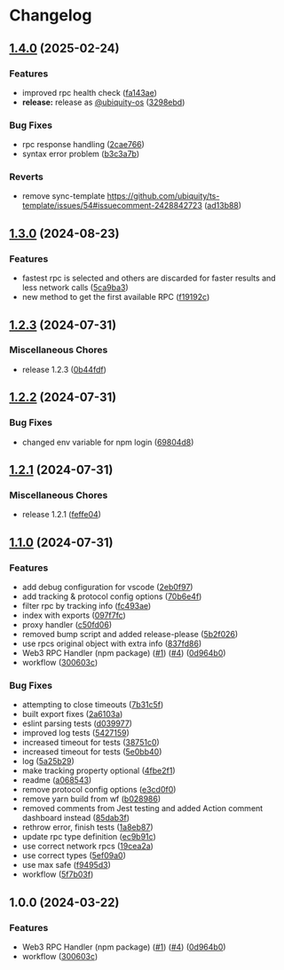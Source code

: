 # Changelog

## [1.4.0](https://github.com/ubiquity/rpc-handler/compare/v1.3.0...v1.4.0) (2025-02-24)


### Features

* improved rpc health check ([fa143ae](https://github.com/ubiquity/rpc-handler/commit/fa143aefa9e61c3dedf8b86b936e1c3a55598ae3))
* **release:** release as [@ubiquity-os](https://github.com/ubiquity-os) ([3298ebd](https://github.com/ubiquity/rpc-handler/commit/3298ebd19cfc2d74f877353270f8c98175442f31))


### Bug Fixes

* rpc response handling ([2cae766](https://github.com/ubiquity/rpc-handler/commit/2cae76695d70bc934dea4b2c51432ded52d7d0f3))
* syntax error problem ([b3c3a7b](https://github.com/ubiquity/rpc-handler/commit/b3c3a7b9c940a7925981e78db638db725ea7d673))


### Reverts

* remove sync-template https://github.com/ubiquity/ts-template/issues/54#issuecomment-2428842723 ([ad13b88](https://github.com/ubiquity/rpc-handler/commit/ad13b8801354eed6adf3d3abdce882fd638c1548))

## [1.3.0](https://github.com/ubiquity/rpc-handler/compare/v1.2.3...v1.3.0) (2024-08-23)


### Features

* fastest rpc is selected and others are discarded for faster results and less network calls ([5ca9ba3](https://github.com/ubiquity/rpc-handler/commit/5ca9ba39567e0c8ece377c2782a10637bb393e04))
* new method to get the first available RPC ([f19192c](https://github.com/ubiquity/rpc-handler/commit/f19192c08e6b4a2ebbae8fccd4985a79dde35d9a))

## [1.2.3](https://github.com/ubiquity/rpc-handler/compare/v1.2.2...v1.2.3) (2024-07-31)

### Miscellaneous Chores

- release 1.2.3 ([0b44fdf](https://github.com/ubiquity/rpc-handler/commit/0b44fdfacb50c8f59576d1cf6faf79c3f19c72e4))

## [1.2.2](https://github.com/ubiquity/rpc-handler/compare/v1.2.1...v1.2.2) (2024-07-31)

### Bug Fixes

- changed env variable for npm login ([69804d8](https://github.com/ubiquity/rpc-handler/commit/69804d8d244b50c089aea0aac84daca102877554))

## [1.2.1](https://github.com/ubiquity/rpc-handler/compare/v1.1.0...v1.2.1) (2024-07-31)

### Miscellaneous Chores

- release 1.2.1 ([feffe04](https://github.com/ubiquity/rpc-handler/commit/feffe04efdff124a51adc07045e9a35116230a71))

## [1.1.0](https://github.com/ubiquity/rpc-handler/compare/v1.0.0...v1.1.0) (2024-07-31)

### Features

- add debug configuration for vscode ([2eb0f97](https://github.com/ubiquity/rpc-handler/commit/2eb0f977254991707d4d19fbb3741b54145cab5f))
- add tracking & protocol config options ([70b6e4f](https://github.com/ubiquity/rpc-handler/commit/70b6e4ffe40f0aca65f62196492f6d6293f51ed4))
- filter rpc by tracking info ([fc493ae](https://github.com/ubiquity/rpc-handler/commit/fc493aecd97851d349a8033ef4e802aa48e4de19))
- index with exports ([097f7fc](https://github.com/ubiquity/rpc-handler/commit/097f7fcd4465addd3985faa6fc1a102c3624896e))
- proxy handler ([c50fd06](https://github.com/ubiquity/rpc-handler/commit/c50fd068685248f2809a6f9430c6748a695217b7))
- removed bump script and added release-please ([5b2f026](https://github.com/ubiquity/rpc-handler/commit/5b2f02618df036e030c043ffc17a2a6819c66531))
- use rpcs original object with extra info ([837fd86](https://github.com/ubiquity/rpc-handler/commit/837fd86c472cb12e71b54caf1c0433d7553ccfc3))
- Web3 RPC Handler (npm package) ([#1](https://github.com/ubiquity/rpc-handler/issues/1)) ([#4](https://github.com/ubiquity/rpc-handler/issues/4)) ([0d964b0](https://github.com/ubiquity/rpc-handler/commit/0d964b09871b09fa5ce441d3339254d171ecae62))
- workflow ([300603c](https://github.com/ubiquity/rpc-handler/commit/300603cbdc788b44c80a366021142f99842590ba))

### Bug Fixes

- attempting to close timeouts ([7b31c5f](https://github.com/ubiquity/rpc-handler/commit/7b31c5f82a50a0d4c33c9205643cce19c41d3152))
- built export fixes ([2a6103a](https://github.com/ubiquity/rpc-handler/commit/2a6103a7d9b14ffa66355016ed6f4b2af9a64531))
- eslint parsing tests ([d039977](https://github.com/ubiquity/rpc-handler/commit/d039977b2e9d77866c18f231bf6e0b5184963525))
- improved log tests ([5427159](https://github.com/ubiquity/rpc-handler/commit/54271597bc74ee945a12d584caea386b52354267))
- increased timeout for tests ([38751c0](https://github.com/ubiquity/rpc-handler/commit/38751c02b54febec1c653af49b8cef10b14ffcbb))
- increased timeout for tests ([5e0bb40](https://github.com/ubiquity/rpc-handler/commit/5e0bb40625bf44ee79194ea26d4c7c5984d5e9c7))
- log ([5a25b29](https://github.com/ubiquity/rpc-handler/commit/5a25b29e668398abefa97b44a11846f7cdda8571))
- make tracking property optional ([4fbe2f1](https://github.com/ubiquity/rpc-handler/commit/4fbe2f14f9171dc4bc8eabb29add44dda4beebe3))
- readme ([a068543](https://github.com/ubiquity/rpc-handler/commit/a068543dd0c21b723876bc05a58272240ecbac01))
- remove protocol config options ([e3cd0f0](https://github.com/ubiquity/rpc-handler/commit/e3cd0f00ad1325b8c24f8288e5d110f637110ac3))
- remove yarn build from wf ([b028986](https://github.com/ubiquity/rpc-handler/commit/b028986b63cd5bd52e7260c6aa220b8d14a5b184))
- removed comments from Jest testing and added Action comment dashboard instead ([85dab3f](https://github.com/ubiquity/rpc-handler/commit/85dab3fb961fcb802c7e5d5be95c1025d6148528))
- rethrow error, finish tests ([1a8eb87](https://github.com/ubiquity/rpc-handler/commit/1a8eb874902085c8978eddc978de97cf80d94f59))
- update rpc type definition ([ec9b91c](https://github.com/ubiquity/rpc-handler/commit/ec9b91cdca285b9800ed3305795d89f6e7d5d31f))
- use correct network rpcs ([19cea2a](https://github.com/ubiquity/rpc-handler/commit/19cea2ac65c5982c76c12e2c092d2e0664275573))
- use correct types ([5ef09a0](https://github.com/ubiquity/rpc-handler/commit/5ef09a0bdb5733f7627470cd2e5d02ad89774442))
- use max safe ([f9495d3](https://github.com/ubiquity/rpc-handler/commit/f9495d3d3b5703a9d4052432d66e5f7fb0c95860))
- workflow ([5f7b03f](https://github.com/ubiquity/rpc-handler/commit/5f7b03fd9fae8c3abfecef89043949420a12049a))

## 1.0.0 (2024-03-22)

### Features

- Web3 RPC Handler (npm package) ([#1](https://github.com/ubiquity/rpc-handler/issues/1)) ([#4](https://github.com/ubiquity/rpc-handler/issues/4)) ([0d964b0](https://github.com/ubiquity/rpc-handler/commit/0d964b09871b09fa5ce441d3339254d171ecae62))
- workflow ([300603c](https://github.com/ubiquity/rpc-handler/commit/300603cbdc788b44c80a366021142f99842590ba))
